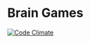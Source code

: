 # Brain Games

[![Code Climate](https://codeclimate.com/github/graywrk/project-lvl1-s144/badges/gpa.svg)](https://codeclimate.com/github/graywrk/project-lvl1-s144)
